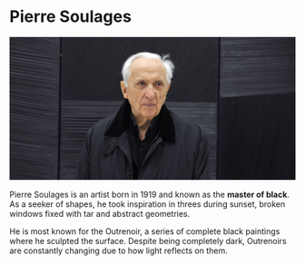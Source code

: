 # Pierre Soulages

![Pierre Soulages](media/soulages.jpg)

Pierre Soulages is an artist born in 1919 and known as the **master of black**. As a seeker of shapes, he took inspiration in threes during sunset, broken windows fixed with tar and abstract geometries.

He is most known for the Outrenoir, a series of complete black paintings where he sculpted the surface. Despite being completely dark, Outrenoirs are constantly changing due to how light reflects on them.
